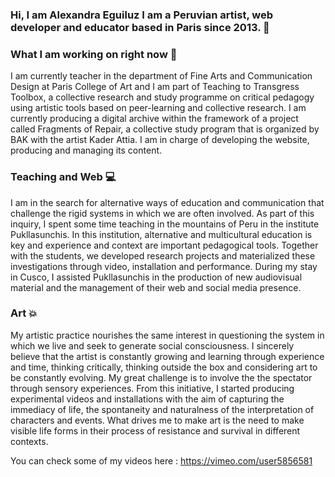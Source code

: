 
### Hi, I am Alexandra Eguiluz I am a Peruvian artist, web developer and educator based in Paris since 2013. :wave:

### What I am working on right now 👀

I am currently teacher in the department of Fine Arts and Communication Design at Paris College of Art and I am part of Teaching to Transgress Toolbox, a collective research and study programme on critical pedagogy using artistic tools based on peer-learning and collective research. I am currently producing a digital archive within the framework of a project called Fragments of Repair, a collective study program that is organized by BAK with the artist Kader Attia. I am in charge of developing the website, producing and managing its content.

### Teaching and Web 💻

I am in the search for alternative ways of education and communication that challenge the rigid systems in which we are often involved. As part of this inquiry, I spent some time teaching in the mountains of Peru in the institute Pukllasunchis. In this institution, alternative and multicultural education is key and experience and context are important pedagogical tools. Together with the students, we developed research projects and materialized these investigations through video, installation and performance. During my stay in Cusco, I assisted Pukllasunchis in the production of new audiovisual material and the management of their web and social media presence.

### Art 💥

My artistic practice nourishes the same interest in questioning the system in which we live and seek to generate social consciousness. I sincerely believe that the artist is constantly growing and learning through experience and time, thinking critically, thinking outside the box and considering art to be constantly evolving. My great challenge is to involve the the spectator through sensory experiences. From this initiative, I started producing experimental videos and installations with the aim of capturing the immediacy of life, the spontaneity and naturalness of the interpretation of characters and events. What drives me to make art is the need to make visible life forms in their process of resistance and survival in different contexts. 

You can check some of my videos here : https://vimeo.com/user5856581
